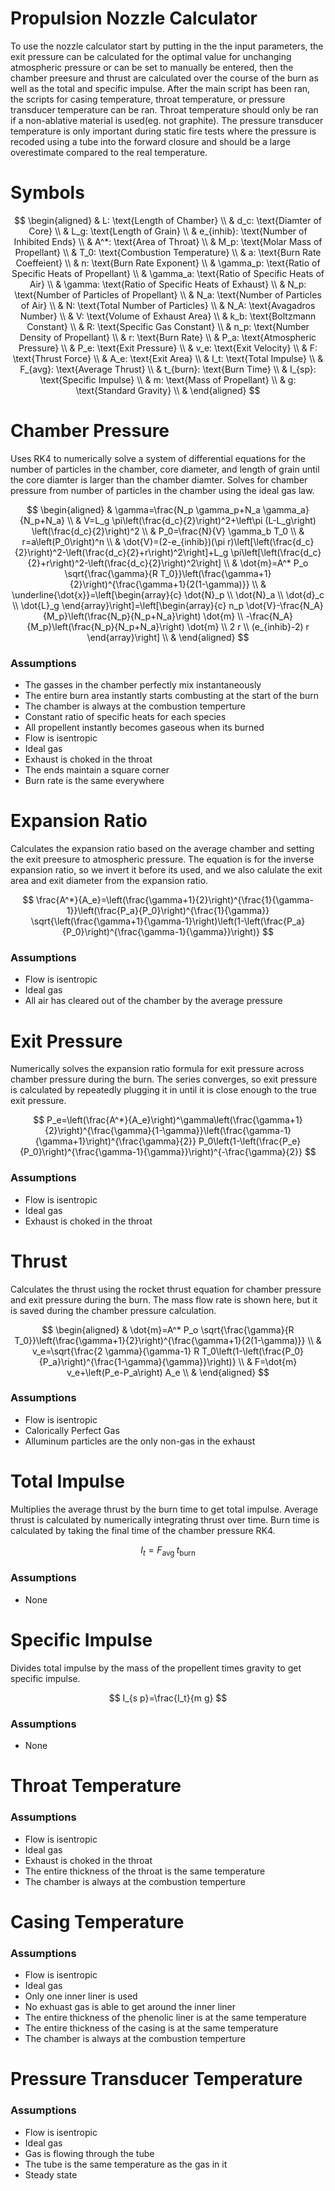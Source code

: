 # **Propulsion Nozzle Calculator**

To use the nozzle calculator start by putting in the the input parameters, the exit pressure can be calculated for the optimal value for unchanging atmospheric pressure or can be set to manually be entered, then the chamber preesure and thrust are calculated over the course of the burn as well as the total and specific impulse. After the main script has been ran, the scripts for casing temperature, throat temperature, or pressure transducer temperature can be ran. Throat temperature should only be ran if a non-ablative material is used(eg. not graphite). The pressure transducer temperature is only important during static fire tests where the pressure is recoded using a tube into the forward closure and should be a large overestimate compared to the real temperature.

# Symbols

$$
\begin{aligned}
& L: \text{Length of Chamber} \\
& d_c: \text{Diamter of Core} \\
& L_g: \text{Length of Grain} \\
& e_{inhib}: \text{Number of Inhibited Ends} \\
& A^*: \text{Area of Throat} \\
& M_p: \text{Molar Mass of Propellant} \\
& T_0: \text{Combustion Temperature} \\
& a: \text{Burn Rate Coeffeient} \\
& n: \text{Burn Rate Exponent} \\
& \gamma_p: \text{Ratio of Specific Heats of Propellant} \\
& \gamma_a: \text{Ratio of Specific Heats of Air} \\
& \gamma: \text{Ratio of Specific Heats of Exhaust} \\
& N_p: \text{Number of Particles of Propellant} \\
& N_a: \text{Number of Particles of Air} \\
& N: \text{Total Number of Particles} \\
& N_A: \text{Avagadros Number} \\
& V: \text{Volume of Exhaust Area} \\
& k_b: \text{Boltzmann Constant} \\
& R: \text{Specific Gas Constant} \\
& n_p: \text{Number Density of Propellant} \\
& r: \text{Burn Rate} \\
& P_a: \text{Atmospheric Pressure} \\
& P_e: \text{Exit Pressure} \\
& v_e: \text{Exit Velocity} \\
& F: \text{Thrust Force} \\
& A_e: \text{Exit Area} \\
& I_t: \text{Total Impulse} \\
& F_{avg}: \text{Average Thrust} \\
& t_{burn}: \text{Burn Time} \\
& I_{sp}: \text{Specific Impulse} \\
& m: \text{Mass of Propellant} \\
& g: \text{Standard Gravity} \\
& 
\end{aligned}
$$

# Chamber Pressure

Uses RK4 to numerically solve a system of differential equations for the number of particles in the chamber, core diameter, and length of grain until the core diamter is larger than the chamber diamter. Solves for chamber pressure from number of particles in the chamber using the ideal gas law.

$$
\begin{aligned}
& \gamma=\frac{N_p \gamma_p+N_a \gamma_a}{N_p+N_a} \\
& V=L_g \pi\left(\frac{d_c}{2}\right)^2+\left\pi (L-L_g\right) \left(\frac{d_c}{2}\right)^2 \\
& P_0=\frac{N}{V} \gamma_b T_0 \\
& r=a\left(P_0\right)^n \\
& \dot{V}=(2-e_{inhib})(\pi r)\left[\left(\frac{d_c}{2}\right)^2-\left(\frac{d_c}{2}+r\right)^2\right]+L_g \pi\left[\left(\frac{d_c}{2}+r\right)^2-\left(\frac{d_c}{2}\right)^2\right] \\
& \dot{m}=A^* P_o \sqrt{\frac{\gamma}{R T_0}}\left(\frac{\gamma+1}{2}\right)^{\frac{\gamma+1}{2(1-\gamma)}} \\
& \underline{\dot{x}}=\left[\begin{array}{c}
\dot{N}_p \\
\dot{N}_a \\
\dot{d}_c \\
\dot{L}_g
\end{array}\right]=\left[\begin{array}{c}
n_p \dot{V}-\frac{N_A}{M_p}\left(\frac{N_p}{N_p+N_a}\right) \dot{m} \\
-\frac{N_A}{M_p}\left(\frac{N_p}{N_p+N_a}\right) \dot{m} \\
2 r \\
(e_{inhib}-2) r
\end{array}\right] \\
&
\end{aligned}
$$

### Assumptions <br />
 - The gasses in the chamber perfectly mix instantaneously <br />
 - The entire burn area instantly starts combusting at the start of the burn <br />
 - The chamber is always at the combustion temperture <br />
 - Constant ratio of specific heats for each species <br />
 - All propellent instantly becomes gaseous when its burned <br />
 - Flow is isentropic <br />
 - Ideal gas <br />
 - Exhaust is choked in the throat <br />
 - The ends maintain a square corner <br />
 - Burn rate is the same everywhere <br />
	

# Expansion Ratio

Calculates the expansion ratio based on the average chamber and setting the exit preesure to atmospheric pressure. The equation is for the inverse expansion ratio, so we invert it before its used, and we also calulate the exit area and exit diameter from the expansion ratio.

$$
\frac{A^*}{A_e}=\left(\frac{\gamma+1}{2}\right)^{\frac{1}{\gamma-1}}\left(\frac{P_a}{P_0}\right)^{\frac{1}{\gamma}} \sqrt{\left(\frac{\gamma+1}{\gamma-1}\right)\left(1-\left(\frac{P_a}{P_0}\right)^{\frac{\gamma-1}{\gamma}}\right)}
$$

### Assumptions <br />
 - Flow is isentropic <br />
 - Ideal gas <br />
 - All air has cleared out of the chamber by the average pressure <br />


# Exit Pressure

Numerically solves the expansion ratio formula for exit pressure across chamber pressure during the burn. The series converges, so exit pressure is calculated by repeatedly plugging it in until it is close enough to the true exit pressure.

$$
P_e=\left(\frac{A^*}{A_e}\right)^\gamma\left(\frac{\gamma+1}{2}\right)^{\frac{\gamma}{1-\gamma}}\left(\frac{\gamma-1}{\gamma+1}\right)^{\frac{\gamma}{2}} P_0\left(1-\left(\frac{P_e}{P_0}\right)^{\frac{\gamma-1}{\gamma}}\right)^{-\frac{\gamma}{2}}
$$

### Assumptions <br />
 - Flow is isentropic <br />
 - Ideal gas <br />
 - Exhaust is choked in the throat <br />


# Thrust

Calculates the thrust using the rocket thrust equation for chamber pressure and exit pressure during the burn. The mass flow rate is shown here, but it is saved during the chamber pressure calculation.

$$
\begin{aligned}
& \dot{m}=A^* P_o \sqrt{\frac{\gamma}{R T_0}}\left(\frac{\gamma+1}{2}\right)^{\frac{\gamma+1}{2(1-\gamma)}} \\
& v_e=\sqrt{\frac{2 \gamma}{\gamma-1} R T_0\left(1-\left(\frac{P_0}{P_a}\right)^{\frac{1-\gamma}{\gamma}}\right)} \\
& F=\dot{m} v_e+\left(P_e-P_a\right) A_e \\
&
\end{aligned}
$$

### Assumptions <br />
 - Flow is isentropic <br />
 - Calorically Perfect Gas <br />
 - Alluminum particles are the only non-gas in the exhaust <br />


# Total Impulse

Multiplies the average thrust by the burn time to get total impulse. Average thrust is calculated by numerically integrating thrust over time. Burn time is calculated by taking the final time of the chamber pressure RK4. 

$$
I_t=F_{\text {avg }} t_{\text {burn }}
$$

### Assumptions <br />
 - None <br />


# Specific Impulse

Divides total impulse by the mass of the propellent times gravity to get specific impulse.

$$
I_{s p}=\frac{I_t}{m g}
$$

### Assumptions <br />
 - None <br />
	

# Throat Temperature

### Assumptions <br />
 - Flow is isentropic <br />
 - Ideal gas <br />
 - Exhaust is choked in the throat <br />
 - The entire thickness of the throat is the same temperature <br />
 - The chamber is always at the combustion temperture <br />
	
	
# Casing Temperature

### Assumptions <br />
 - Flow is isentropic <br />
 - Ideal gas <br />
 - Only one inner liner is used <br />
 - No exhuast gas is able to get around the inner liner  <br />
 - The entire thickness of the phenolic liner is at the same temperature  <br />
 - The entire thickness of the casing is at the same temperature  <br />
 - The chamber is always at the combustion temperture <br />
 
 
 # Pressure Transducer Temperature

### Assumptions <br />
 - Flow is isentropic <br />
 - Ideal gas <br />
 - Gas is flowing through the tube <br />
 - The tube is the same temperature as the gas in it <br />
 - Steady state <br />